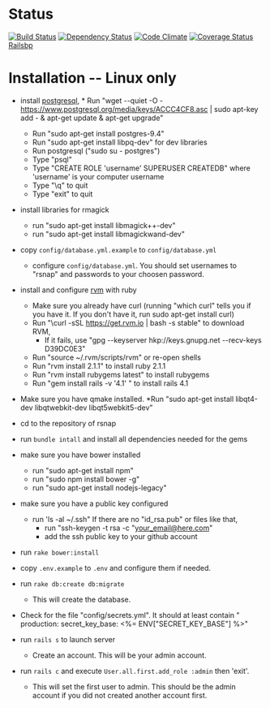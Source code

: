 Status
======

[![Build Status](https://travis-ci.org/snap-school/rsnap.png?branch=master)](https://travis-ci.org/snap-school/rsnap)
[![Dependency Status](https://gemnasium.com/snap-school/rsnap.png)](https://gemnasium.com/snap-school/rsnap)
[![Code Climate](https://codeclimate.com/github/snap-school/rsnap.png)](https://codeclimate.com/github/snap-school/rsnap)
[![Coverage Status](https://coveralls.io/repos/snap-school/rsnap/badge.png?branch=master)](https://coveralls.io/r/snap-school/rsnap?branch=master)
[Railsbp](http://railsbp.com/repositories/386-snap-school-rsnap)

Installation -- Linux only
============

* install [postgresql](http://www.postgresql.org/), 
        * Run "wget --quiet -O - https://www.postgresql.org/media/keys/ACCC4CF8.asc | sudo apt-key add - & apt-get update & apt-get upgrade"
	* Run "sudo apt-get install postgres-9.4"
	* Run "sudo apt-get install libpq-dev" for dev libraries
	* Run postgresql ("sudo su - postgres")
	* Type "psql"
	* Type "CREATE ROLE 'username' SUPERUSER CREATEDB" where 'username' is your computer username
	* Type "\q" to quit
	* Type "exit" to quit

* install libraries for rmagick
	* run "sudo apt-get install libmagick++-dev"
	* run "sudo apt-get install libmagickwand-dev"

* copy `config/database.yml.example` to `config/database.yml` 
	* configure `config/database.yml`. You should set usernames to "rsnap" and passwords to your choosen password.
	

* install and configure [rvm](https://rvm.io/) with ruby
	* Make sure you already have curl (running "which curl" tells you if you have it. If you don't have it, run sudo apt-get install curl)
	* Run "\curl -sSL https://get.rvm.io | bash -s stable" to download RVM,
		* If it fails, use "gpg --keyserver hkp://keys.gnupg.net --recv-keys D39DC0E3"
	* Run "source ~/.rvm/scripts/rvm" or re-open shells
	* Run "rvm install 2.1.1" to install ruby 2.1.1
	* Run "rvm install rubygems latest" to install rubygems
	* Run "gem install rails -v '4.1' " to install rails 4.1
	
* Make sure you have qmake installed.
	*Run "sudo apt-get install libqt4-dev libqtwebkit-dev libqt5webkit5-dev"

* cd to the repository of rsnap

* run `bundle intall` and install all dependencies needed for the gems

* make sure you have bower installed 
	* run "sudo apt-get install npm"
	* run "sudo npm install bower -g"
	* run "sudo apt-get install nodejs-legacy"

* make sure you have a public key configured
	* run 'ls -al ~/.ssh"
	If there are no "id_rsa.pub" or files like that,
		* run "ssh-keygen -t rsa -c "your_email@here.com"
		* add the ssh public key to your github account

* run `rake bower:install`

* copy `.env.example` to `.env` and configure them if needed. 

* run `rake db:create db:migrate`
	* This will create the database.

* Check for the file "config/secrets.yml".
	It should at least contain "
			production:
  				secret_key_base: <%= ENV["SECRET_KEY_BASE"] %>"

* run `rails s` to launch server
	* Create an account. This will be your admin account.

* run `rails c` and execute `User.all.first.add_role :admin` then 'exit'.
	* This will set the first user to admin. This should be the admin account if you did not created another account first.
